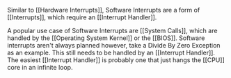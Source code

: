 Similar to [[Hardware Interrupts]], Software Interrupts are a form of [[Interrupts]], which require an [[Interrupt Handler]].

A popular use case of Software Interrupts are [[System Calls]], which are handled by the [[Operating System Kernel]] or the [[BIOS]]. Software interrupts aren't always planned however, take a Divide By Zero Exception as an example. This still needs to be handled by an [[Interrupt Handler]]. The easiest [[Interrupt Handler]] is probably one that just hangs the [[CPU]] core in an infinite loop. 
